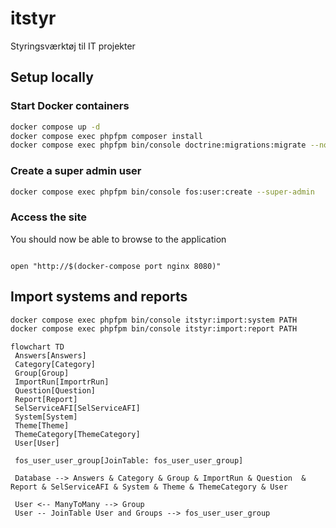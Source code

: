 # itstyr
Styringsværktøj til IT projekter

## Setup locally

### Start Docker containers

```sh
docker compose up -d
docker compose exec phpfpm composer install
docker compose exec phpfpm bin/console doctrine:migrations:migrate --no-interaction
```

### Create a super admin user

```sh
docker compose exec phpfpm bin/console fos:user:create --super-admin
```

### Access the site

You should now be able to browse to the application

```

open "http://$(docker-compose port nginx 8080)"

```

## Import systems and reports
```sh
docker compose exec phpfpm bin/console itstyr:import:system PATH
docker compose exec phpfpm bin/console itstyr:import:report PATH
```


```mermaid
flowchart TD
 Answers[Answers]
 Category[Category]
 Group[Group]
 ImportRun[ImportrRun]
 Question[Question]
 Report[Report]
 SelServiceAFI[SelServiceAFI]
 System[System]
 Theme[Theme]
 ThemeCategory[ThemeCategory]
 User[User]
 
 fos_user_user_group[JoinTable: fos_user_user_group]
 
 Database --> Answers & Category & Group & ImportRun & Question  & Report & SelServiceAFI & System & Theme & ThemeCategory & User

 User <-- ManyToMany --> Group
 User -- JoinTable User and Groups --> fos_user_user_group
```


